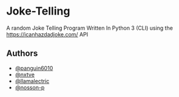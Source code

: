 # Joke-Telling
A random Joke Telling Program Written In Python 3  (CLI)
using the https://icanhazdadjoke.com/ API
## Authors

- [@panguin6010](https://www.github.com/panguin6010)
- [@nxtve](https://www.github.com/nxtve)
- [@llamalectric](https://www.github.com/llamalectric)
- [@nosson-p](https://www.github.com/nosson-p)
